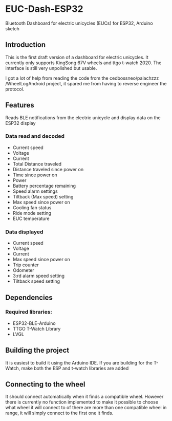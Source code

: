 # EUC-Dash-ESP32
Bluetooth Dashboard for electric unicycles (EUCs) for ESP32, Arduino sketch

## Introduction
This is the first draft version of a dashboard for electric unicycles. It currently only supports KingSong 67V wheels and ttgo t-watch 2020. The interface is still very unpolished but usable.

I got a lot of help from reading the code from the cedbossneo/palachzzz /WheelLogAndroid project, it spared me from having to reverse engineer the protocol.


## Features
Reads BLE notifications from the electric unicycle and display data on the ESP32 display
### Data read and decoded
- Current speed
- Voltage
- Current
- Total Distance traveled
- Distance traveled since power on
- Time since power on
- Power
- Battery percentage remaining
- Speed alarm settings
- Tiltback (Max speed) setting
- Max speed since power on
- Cooling fan status
- Ride mode setting
- EUC temperature
### Data displayed 
- Current speed
- Voltage
- Current
- Max speed since power on
- Trip counter
- Odometer
- 3:rd alarm speed setting
- Tiltback speed setting
## Dependencies
### Required libraries:
- ESP32-BLE-Arduino
- TTGO T-Watch Library
- LVGL
## Building the project
It is easiest to build it using the Arduino IDE. If you are building for the T-Watch, make both the ESP and t-watch libraries are added
## Connecting to the wheel
It should connect automatically when it finds a compatible wheel. However there is currently no function implemented to make it possible to choose what wheel it will connect to of there are more than one compatible wheel in range, it will simply connect to the first one it finds. 
